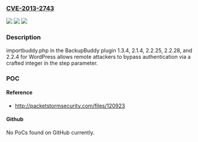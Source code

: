 ### [CVE-2013-2743](https://cve.mitre.org/cgi-bin/cvename.cgi?name=CVE-2013-2743)
![](https://img.shields.io/static/v1?label=Product&message=n%2Fa&color=blue)
![](https://img.shields.io/static/v1?label=Version&message=n%2Fa&color=blue)
![](https://img.shields.io/static/v1?label=Vulnerability&message=n%2Fa&color=brighgreen)

### Description

importbuddy.php in the BackupBuddy plugin 1.3.4, 2.1.4, 2.2.25, 2.2.28, and 2.2.4 for WordPress allows remote attackers to bypass authentication via a crafted integer in the step parameter.

### POC

#### Reference
- http://packetstormsecurity.com/files/120923

#### Github
No PoCs found on GitHub currently.

